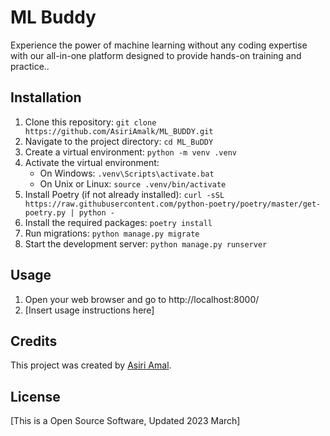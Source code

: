 # ML Buddy

Experience the power of machine learning without any coding expertise with our all-in-one platform designed to provide
hands-on training and practice..

## Installation

1. Clone this repository: `git clone https://github.com/AsiriAmalk/ML_BUDDY.git`
2. Navigate to the project directory: `cd ML_BuDDY`
3. Create a virtual environment: `python -m venv .venv`
4. Activate the virtual environment:
    - On Windows: `.venv\Scripts\activate.bat`
    - On Unix or Linux: `source .venv/bin/activate`
5. Install Poetry (if not already
   installed): `curl -sSL https://raw.githubusercontent.com/python-poetry/poetry/master/get-poetry.py | python -`
6. Install the required packages: `poetry install`
7. Run migrations: `python manage.py migrate`
8. Start the development server: `python manage.py runserver`

## Usage

1. Open your web browser and go to http://localhost:8000/
2. [Insert usage instructions here]

## Credits

This project was created by [Asiri Amal](http://www.asiriamal.com/).

## License

[This is a Open Source Software, Updated 2023 March]

